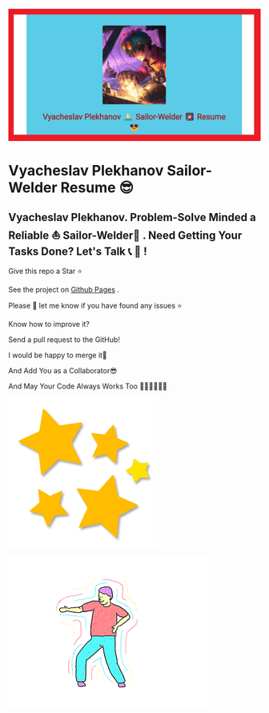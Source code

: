 ![](https://github.com/Hacking-NASSA-with-HTML/sailor-welder/blob/main/assets/img/FB_open_graph_1200x630_image.jpg)

# Vyacheslav Plekhanov Sailor-Welder Resume 😎

## Vyacheslav Plekhanov. Problem-Solve Minded a Reliable ⛵ Sailor-Welder🎇 . Need Getting Your Tasks Done? Let's Talk 📞  📩 !

<!-- | NOTE: |
| :--- |
| Work in progress | -->

Give this repo a Star ⭐

See the project on [Github Pages](https://hacking-nassa-with-html.github.io/sailor-welder/) .

Please 🙌 let me know if you have found any issues ⭐

Know how to improve it?

Send a pull request to the GitHub!

I would be happy to merge it🙂

And Add You as a Collaborator😎

And May Your Code Always Works Too 🎉🎂🍾🥂🎊😎


![](https://github.com/Hacking-NASSA-with-HTML/Array_iteration_cheatsheet/blob/main/star.gif)

![](https://github.com/Hacking-NASSA-with-HTML/keep-alive-server/blob/main/assets/happy-happy.gif)
